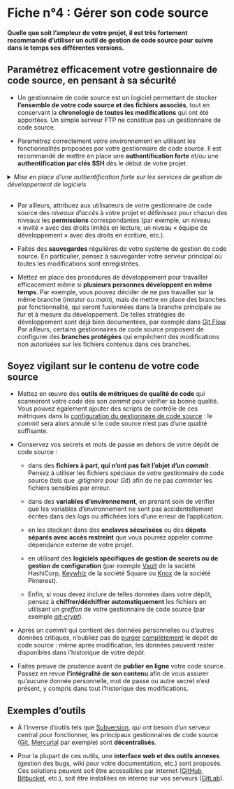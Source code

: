 # Fiche n°4 : Gérer son code source

#### Quelle que soit l’ampleur de votre projet, il est très fortement recommandé d’utiliser un outil de gestion de code source pour suivre dans le temps ses différentes versions.

## Paramétrez efficacement votre gestionnaire de code source, en pensant à sa sécurité

* Un gestionnaire de code source est un logiciel permettant de stocker **l’ensemble de votre code source et des fichiers associés**, tout en conservant la **chronologie de toutes les modifications** qui ont été apportées. Un simple serveur FTP ne constitue pas un gestionnaire de code source.

* Paramétrez correctement votre environnement en utilisant les fonctionnalités proposées par votre gestionnaire de code source. Il est recommandé de mettre en place une **authentification forte** et/ou une **authentification par clés SSH** dès le début de votre projet.

<details>
     <summary><em> Mise en place d'une authentification forte sur les services de gestion de développement de logiciels </em></summary>
<br>

* Le logiciel libre [GitLab](https://docs.gitlab.com/) offre des fonctionnalités de [double authentification](https://docs.gitlab.com/ee/user/profile/account/two_factor_authentication.html) et [d'accès par jeton d'authentification avec gestion des droits](https://docs.gitlab.com/ee/user/profile/personal_access_tokens.html). Ces deux fonctionnalités se retrouvent également sur des services web comme [GitHub](https://help.github.com/en/github/authenticating-to-github/configuring-two-factor-authentication).

*  **Pensez à sauvegarder vos codes de récupération dans un endroit sûr**, par exemple un gestionnaire de mot de passe ou conservez leur impression dans un endroit sécurisé.

</details>
<br>

* Par ailleurs, attribuez aux utilisateurs de votre gestionnaire de code source des *niveaux d’accès* à votre projet et définissez pour chacun des niveaux les **permissions** correspondantes (par exemple, un niveau « invité » avec des droits limités en lecture, un niveau « équipe de développement » avec des droits en écriture, etc.).

* Faites des **sauvegardes** régulières de votre système de gestion de code source. En particulier, pensez à sauvegarder votre serveur principal où toutes les modifications sont enregistrées.

* Mettez en place des procédures de développement pour travailler efficacement même si **plusieurs personnes développent en même temps**. Par exemple, vous pouvez décider de ne pas travailler sur la même branche (_master_ ou _main_), mais de mettre en place des branches par fonctionnalité, qui seront fusionnées dans la branche principale au fur et à mesure du développement. De telles stratégies de développement sont déjà bien documentées, par exemple dans [Git Flow](https://nvie.com/posts/a-successful-git-branching-model/). Par ailleurs, certains gestionnaires de code source proposent de configurer des **branches protégées** qui empêchent des modifications non autorisées sur les fichiers contenus dans ces branches.


## Soyez vigilant sur le contenu de votre code source

* Mettez en œuvre des **outils de métriques de qualité de code** qui scanneront votre code dès son _commit_ pour vérifier sa bonne qualité. Vous pouvez également ajouter des scripts de contrôle de ces métriques dans la [configuration du gestionnaire de code source](https://git-scm.com/book/uz/v2/Customizing-Git-Git-Hooks) : le _commit_ sera alors annulé si le code source n’est pas d’une qualité suffisante.

* Conservez vos secrets et mots de passe en dehors de votre dépôt de code source :

    * dans des **fichiers à part, qui n’ont pas fait l’objet d’un _commit_**. Pensez à utiliser les fichiers spéciaux de votre gestionnaire de code source (tels que _.gitignore_ pour _Git_) afin de ne pas _commiter_ les fichiers sensibles par erreur.

    * dans des **variables d’environnement**, en prenant soin de vérifier que les variables d’environnement ne sont pas accidentellement écrites dans des *logs* ou affichées lors d’une erreur de l’application.

    * en les stockant dans des **enclaves sécurisées** ou des **dépots séparés avec accès restreint** que vous pourrez appeler comme dépendance externe de votre projet.

    * en utilisant des **logiciels spécifiques de gestion de secrets ou de gestion de configuration** (par exemple [Vault](https://github.com/hashicorp/vault) de la société HashiCorp, [Keywhiz](https://square.github.io/keywhiz) de la société Square ou [Knox](https://github.com/pinterest/knox) de la société Pinterest).

    * Enfin, si vous devez inclure de telles données dans votre dépôt, pensez à **chiffrer/déchiffrer automatiquement** les fichiers en utilisant un *greffon* de votre gestionnaire de code source (par exemple [_git-crypt_](https://github.com/AGWA/git-crypt)).

* Après un _commit_ qui contient des données personnelles ou d’autres données critiques, n’oubliez pas de [purger](https://git-scm.com/book/en/v2/Git-Tools-Rewriting-History) [complètement](https://help.github.com/en/github/authenticating-to-github/removing-sensitive-data-from-a-repository#purging-a-file-from-your-repositorys-history) le dépôt de code source : même après modification, les données peuvent rester disponibles dans l’historique de votre dépôt.

* Faites preuve de prudence avant de **publier en ligne** votre code source. Passez en revue **l’intégralité de son contenu** afin de vous assurer qu’aucune donnée personnelle, mot de passe ou autre secret n’est présent, y compris dans tout l’historique des modifications.

## Exemples d’outils

* À l’inverse d’outils tels que [Subversion](https://subversion.apache.org/), qui ont besoin d’un serveur central pour fonctionner, les principaux gestionnaires de code source ([Git](https://git-scm.com/), [Mercurial](https://www.mercurial-scm.org/) par exemple) sont **décentralisés**.

* Pour la plupart de ces outils, une **interface web et des outils annexes** (gestion des bugs, wiki pour votre documentation, etc.) sont proposés. Ces solutions peuvent soit être accessibles par internet ([GitHub](https://github.com/), [Bitbucket](https://bitbucket.org/), etc.), soit être installées en interne sur vos serveurs ([GitLab](https://about.gitlab.com/)).
